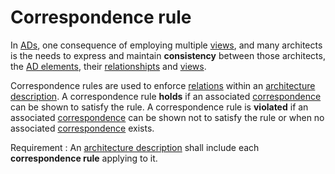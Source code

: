 # Correspondence rule

In [ADs](Architecture_Description.md), one consequence of employing multiple [views](Architecture_View.md), and many architects is the needs to express and maintain **consistency** between those architects, the [AD elements](Architecture_Description_Element.md), their [relationshipts](Correspondence.md) and [views](Architecture_View.md).

Correspondence rules are used to enforce [relations](Correspondence.md) within an [architecture description](Architecture_Description.md). A correspondence rule **holds** if an associated [correspondence](Correspondence.md) can be shown to satisfy the rule. A correspondence rule is **violated** if an associated [correspondence](Correspondence.md) can be shown not to satisfy the rule or when no associated [correspondence](Correspondence.md) exists.

Requirement : An [architecture description](Architecture_Description.md) shall include each **correspondence rule** applying to it.
